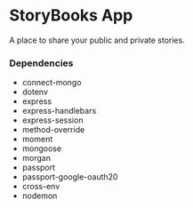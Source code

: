 # StoryBooks App

A place to share your public and private stories.

### Dependencies

- connect-mongo
- dotenv
- express
- express-handlebars
- express-session
- method-override
- moment
- mongoose
- morgan
- passport
- passport-google-oauth20
- cross-env
- nodemon
